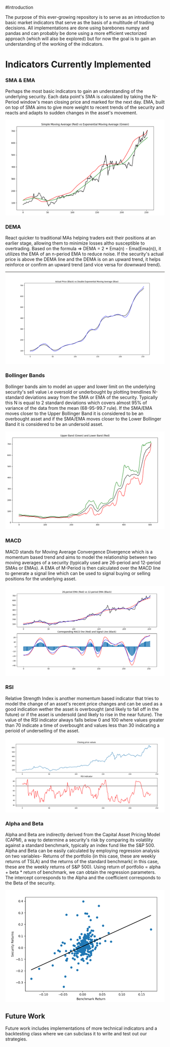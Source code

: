 #Introduction

The purpose of this ever-growing repository is to serve as an introduction to basic market indicators that serve as the basis of a multitude of trading decisions. All implementations are done using barebones numpy and pandas and can probably be done using a more efficient vectorized approach (which will also be explored) but for now the goal is to gain an understanding of the working of the indicators.


# Indicators Currently Implemented


### SMA & EMA 

Perhaps the most basic indicators to gain an understanding of the underlying security. Each data point's SMA is calculated by taking the N-Period window's mean closing price and marked for the next day. EMA, built on top of SMA aims to give more weight to recent trends of the security and reacts and adapts to sudden changes in the asset's movement.


![Comparison of SMA and EMA for TSLA](https://github.com/ChetanTayal138/Trading-Toolkit/blob/main/images/sma_ema.png)


### DEMA

React quicker to traditional MAs helping traders exit their positions at an earlier stage, allowing them to minimize losses altho susceptible to overtrading. Based on the formula => DEMA = 2 * Ema(n) - Ema(Ema(n)), it utilizes the EMA of an n-period EMA to reduce noise. If the security's actual price is above the DEMA line and the DEMA is on an upward trend, it helps reinforce or confirm an upward trend (and vice versa for downward trend).

![DEMA for TSLA](https://github.com/ChetanTayal138/Trading-Toolkit/blob/main/images/double_exponential_ma.png)


### Bollinger Bands

Bollinger bands aim to model an upper and lower limit on the underlying security's sell value i.e oversold or underbought by plotting trendlines N-standard deviations away from the SMA or EMA of the security. Typically this N is equal to 2 standard deviations which covers almost 95% of variance of the data from the mean (68-95-99.7 rule). If the SMA/EMA moves closer to the Upper Bollinger Band it is considered to be an overbought asset and if the SMA/EMA moves closer to the Lower Bollinger Band it is considered to be an undersold asset. 


![Bollinger bands for TSLA](https://github.com/ChetanTayal138/Trading-Toolkit/blob/main/images/bollinger.png)



### MACD 

MACD stands for Moving Average Convergence Divergence which is a momentum based trend and aims to model the relationship between two moving averages of a security (typically used are 26-period and 12-period SMAs or EMAs). A EMA of M-Period is then calculated over the MACD line to generate a signal line which can be used to signal buying or selling positions for the underlying asset.


![MACD Line for TSLA](https://github.com/ChetanTayal138/Trading-Toolkit/blob/main/images/macd.png)


### RSI 

Relative Strength Index is another momentum based indicator that tries to model the change of an asset's recent price changes and can be used as a good indication wether the asset is overbought (and likely to fall off in the future) or if the asset is undersold (and likely to rise in the near future). The value of the RSI indicator always falls below 0 and 100 where values greater than 70 indicate a time of overbought and values less than 30 indicating a perioid of underselling of the asset.




![RSI for TSLA](https://github.com/ChetanTayal138/Trading-Toolkit/blob/main/images/rsi.png)


### Alpha and Beta

Alpha and Beta are indirectly derived from the Capital Asset Pricing Model (CAPM), a way to determine a security's risk by comparing its volatility against a standard benchmark, typically an index fund like the S&P 500. Alpha and Beta can be easily calculated by employing regression analysis on two variables- Returns of the portfolio (in this case, these are weekly returns of TSLA) and the returns of the standard benchmark( in this case, these are the weekly returns of S&P 500). Using return of portfolio = alpha + beta * return of benchmark, we can obtain the regression parameters. The intercept corresponds to the Alpha and the coefficient corresponds to the Beta of the security.

![AlphaBeta for TSLA](https://github.com/ChetanTayal138/Trading-Toolkit/blob/main/images/alphabeta.png)


## Future Work

Future work includes implementations of more technical indicators and a backtesting class where we can subclass it to write and test out our strategies.
